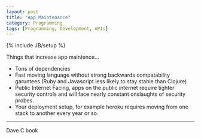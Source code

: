 ```yaml
---
layout: post
title: "App Maintenance"
category: Programming
tags: [Programming, Development, APIs]
---
```

{% include JB/setup %}


Things that increase app maintence...

* Tons of dependencies
* Fast moving language without strong backwards compatability garuntees (Ruby and Javascript less likely to stay stable than Clojure)
* Public Internet Facing, apps on the public internet require tighter security controls and will face nearly constant onslaughts of security probes.
* Your deployment setup, for example heroku requires moving from one stack to another every year or so.

---

Dave C book